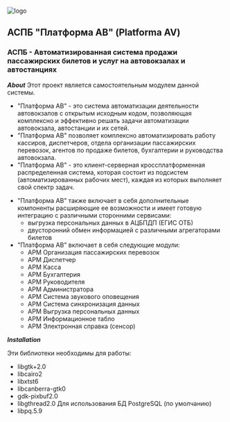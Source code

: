 ![logo](logo.png "Platforma AV logos")
## АСПБ "Платформа АВ" (Platforma AV)
### АСПБ - Автоматизированная система продажи пассажирских билетов и услуг на автовокзалах и автостанциях

***About*** 
Этот проект является самостоятельным модулем данной системы.
- "Платформа АВ" - это система автоматизации деятельности автовокзалов с открытым исходным кодом, позволяющая комплексно и эффективно решать задачи автоматизации автовокзала, автостанции и их сетей.
- "Платформа АВ" позволяет комплексно автоматизировать работу кассиров, диспетчеров, отдела организации пассажирских перевозок, агентов по продаже билетов, бухгалтерии и руководства автовокзала.
- "Платформа АВ" - это клиент-серверная кроссплатформенная распределенная система, которая состоит из подсистем (автоматизированных рабочих мест), каждая из которых выполняет свой спектр задач.
+ "Платформа АВ" также включает в себя дополнительные компоненты расширяющие ее возможности и имеет готовую интеграцию с различными сторонними сервисами:
  - выгрузка персональных данных в АЦБПДП (ЕГИС ОТБ)
  - двусторонний обмен информацией с различными агрегаторами билетов
+ "Платформа АВ" включает в себя следующие модули:
  - АРМ Организация пассажирских перевозок
  - АРМ Диспетчер 
  - АРМ Касса
  - АРМ Бухгалтерия
  - АРМ Руководителя
  - АРМ Администратора
  - АРМ Система звукового оповещения
  - АРМ Система синхронизация данных
  - АРМ Выгрузка персональных данных 
  - АРМ Информационное табло
  - АРМ Электронная справка (сенсор)

***Installation*** 

 Эти библиотеки необходимы для работы:
  * libgtk+2.0
  * libcairo2
  * libxtst6
  * libcanberra-gtk0
  * gdk-pixbuf2.0
  * libgthread2.0
 Для использования БД PostgreSQL (по умолчанию)
  * libpq.5.9
